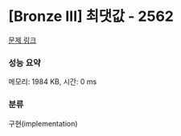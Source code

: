 # [Bronze III] 최댓값 - 2562 

[문제 링크](https://www.acmicpc.net/problem/2562) 

### 성능 요약

메모리: 1984 KB, 시간: 0 ms

### 분류

구현(implementation)

